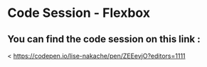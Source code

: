 # **Code Session - Flexbox**

## You can find the code session on this link :
< https://codepen.io/lise-nakache/pen/ZEEevjO?editors=1111